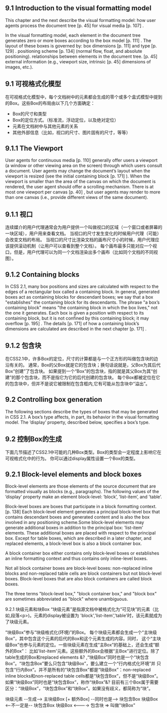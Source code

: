 9.1 Introduction to the visual formatting model
-----------------------------------------------

This chapter and the next describe the visual formatting model: how user agents
process the document tree [p. 45] for visual media [p. 107] .

In the visual formatting model, each element in the document tree generates zero
or more boxes according to the box model [p. 111] . The layout of these boxes is
governed by:
box dimensions [p. 111] and type [p. 129] .
positioning scheme [p. 134] (normal flow, float, and absolute positioning).
relationships between elements in the document tree. [p. 45]
external information (e.g., viewport size, intrinsic [p. 45] dimensions of images, 
etc.).

9.1 可视格式化模型
------------------

在可视格式化模型中，每个文档树中的元素都会生成的零个或多个盒式模型中提到的Box。这些Box的布局由以下几个方面确定：

- Box的尺寸和类型
- Box的定位方式。（标准流，浮动定位，以及绝对定位）
- 元素在文档树中与其他元素的关系
- 其他外部信息（比如，视口的尺寸、图片固有的尺寸，等等）

9.1.1 The Viewport
------------------

User agents for continuous media [p. 110] generally offer users a viewport (a window
or other viewing area on the screen) through which users consult a document. User
agents may change the document’s layout when the viewport is resized (see the
initial containing block [p. 171] ).
When the viewport is smaller than the area of the canvas on which the document
is rendered, the user agent should offer a scrolling mechanism. There is at most one
viewport per canvas [p. 40] , but user agents may render to more than one canvas
(i.e., provide different views of the same document).

9.1.1 视口
----------

连续媒介的用户代理通常会为用户提供一个叫做视口的区域（一个窗口或者屏幕的一块区域），用户用来查看文档。
当视口的尺寸发生变化的时候用户代理（可能）会改变文档的布局。
当视口的尺寸比渲染文档的画布尺寸小的时候，用户代理应该提供滚动机制（让用户可以查看到整个文档）。
每个画布最多只能对应一个视口，但是，用户代理可以为同一个文档渲染出多个画布（比如同个文档的不同视图）。

9.1.2 Containing blocks
-----------------------

In CSS 2.1, many box positions and sizes are calculated with respect to the edges of
a rectangular box called a containing block. In general, generated boxes act as
containing blocks for descendant boxes; we say that a box "establishes" the containing
block for its descendants. The phrase "a box’s containing block" means "the
containing block in which the box lives," not the one it generates.
Each box is given a position with respect to its containing block, but it is not
confined by this containing block; it may overflow [p. 195] .
The details [p. 171] of how a containing block’s dimensions are calculated are
described in the next chapter [p. 171] .

9.1.2 包含块
------------
在CSS2.1中，许多Box的定位，尺寸的计算都是与一个正方形的叫做包含块的边沿有关的。
通常，Box的父Box就是它的包含块；换句话说就是，父Box为其后代Box“创建”了包含块。
如果提到一个“Box”的包含块，指的就是其父Box为其“创建”的那个包含块，而不是指它为它的后代创建的包含块。
每个Box都被定位在它的包含块中，但并不是说它被限制在包含框内,它有可能从包含块中“溢出”。

9.2 Controlling box generation
------------------------------

The following sections describe the types of boxes that may be generated in
CSS 2.1. A box’s type affects, in part, its behavior in the visual formatting model. The
’display’ property, described below, specifies a box’s type.

9.2 控制Box的生成
----------------
下面几节描述了CSS2.1中可能的几种Box类型。Box的类型会一定程度上影响它在可视格式化中的行为。
你可以通过display属性设置一个Box的类型。

9.2.1 Block-level elements and block boxes
------------------------------------------

Block-level elements are those elements of the source document that are formatted
visually as blocks (e.g., paragraphs). The following values of the ’display’ property
make an element block-level: ’block’, ’list-item’, and ’table’.

Block-level boxes are boxes that participate in a block formatting context. [p. 138]
Each block-level element generates a principal block-level box that contains descendant
boxes and generated content and is also the box involved in any positioning
scheme.Some block-level elements may generate additional boxes in addition to the
principal box: ’list-item’ elements. These additional boxes are placed with respect to
the principal box. Except for table boxes, which are described in a later chapter, and replaced
elements, a block-level box is also a block container box.

A block container box either contains only block-level boxes or establishes an inline formatting context and
thus contains only inline-level boxes. 

Not all block container boxes are block-level
boxes: non-replaced inline blocks and non-replaced table cells are block containers
but not block-level boxes. Block-level boxes that are also block containers are called block boxes. 

The three terms "block-level box," "block container box," and "block box" are
sometimes abbreviated as "block" where unambiguous. 

9.2.1 块级元素和块Box
“块级元素”是指源文档中被格式化为“可见块”的元素（比如,段落&lt;p&gt;)。元素的display被设置为
'block','list-item','table'时，该元素就成为了块级元素。

“块级Box”参与“块级格式化(环境)”的Box。
每个块级元素都会生成一个“主块级Box”，其中包含这个元素的后代的Box和这个元素生成的内容。同时，
这个“主块级Box”也参与元素的定位。一些块级元素在生成“主Box”的基础上，还会生成“额外的Box”：
比如'list-item'元素。这些额外的Box会根据“主Box”进行定位。除了table生成的Box和replaced elements &?
,“块级Box”同时也是一个“块包含Box”。“块包含Box”要么只包含“块级Box”，要么建立一个“行内格式化环境”并
只包含“行内Box”。并不是所有的“块包含Box”都是“块级Box”：non-replaced inline blocks和non-replaced
table cells都是“块包含Box”，但不是“块级Box”。如果“块级Box”同时也是“块包含Box”，称作“块Box”&?
目前有三个Box属于需要区分：“块级Box”，“块包含Box”和“块Box”。如果没有歧义，都简称为“块”。

块级元素 --生成--> 主块级Box [+ 额外Box] --同时也是--> 块包含Box
                  块级Box              <--不一定是-- 块包含Box
                  块级Box <----> 包含块 => 叫做"块Box"
